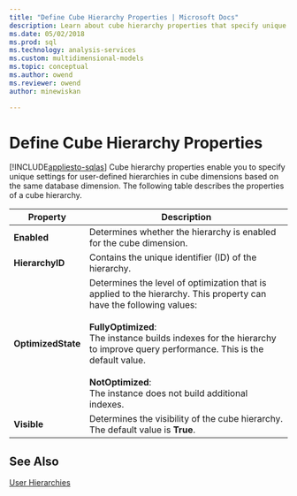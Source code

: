 ```yaml
---
title: "Define Cube Hierarchy Properties | Microsoft Docs"
description: Learn about cube hierarchy properties that specify unique settings for user-defined hierarchies in cube dimensions based on the same database dimension.
ms.date: 05/02/2018
ms.prod: sql
ms.technology: analysis-services
ms.custom: multidimensional-models
ms.topic: conceptual
ms.author: owend
ms.reviewer: owend
author: minewiskan

---
```

# Define Cube Hierarchy Properties
[!INCLUDE[appliesto-sqlas](../includes/appliesto-sqlas.md)]
  Cube hierarchy properties enable you to specify unique settings for user-defined hierarchies in cube dimensions based on the same database dimension. The following table describes the properties of a cube hierarchy.  
  
|Property|Description|  
|--------------|-----------------|  
|**Enabled**|Determines whether the hierarchy is enabled for the cube dimension.|  
|**HierarchyID**|Contains the unique identifier (ID) of the hierarchy.|  
|**OptimizedState**|Determines the level of optimization that is applied to the hierarchy. This property can have the following values:<br /><br /> **FullyOptimized**:<br />                    The instance builds indexes for the hierarchy to improve query performance. This is the default value.<br /><br /> **NotOptimized**:<br />                    The instance does not build additional indexes.|  
|**Visible**|Determines the visibility of the cube hierarchy. The default value is **True**.|  
  
## See Also  
 [User Hierarchies](../../analysis-services/multidimensional-models-olap-logical-dimension-objects/user-hierarchies.md)  
  
  
